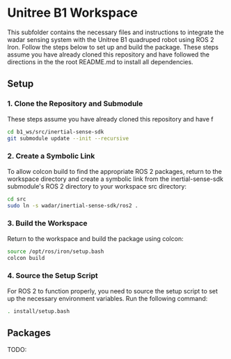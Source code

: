 # Unitree B1 Workspace

This subfolder contains the necessary files and instructions to integrate the wadar sensing system with the Unitree B1 quadruped robot using ROS 2 Iron. Follow the steps below to set up and build the package. These steps assume you have already cloned this repository and have followed the directions in the the root README.md to install all dependencies.

## Setup

### 1. Clone the Repository and Submodule

These steps assume you have already cloned this repository and have f

```bash
cd b1_ws/src/inertial-sense-sdk
git submodule update --init --recursive
```

### 2. Create a Symbolic Link

To allow colcon build to find the appropriate ROS 2 packages, return to the workspace directory and create a symbolic link from the inertial-sense-sdk submodule's ROS 2 directory to your workspace src directory:

```bash
cd src
sudo ln -s wadar/inertial-sense-sdk/ros2 .
```

### 3. Build the Workspace

Return to the workspace and build the package using colcon:
```bash
source /opt/ros/iron/setup.bash
colcon build
```

### 4. Source the Setup Script

For ROS 2 to function properly, you need to source the setup script to set up the necessary environment variables. Run the following command:
```bash
. install/setup.bash
```

## Packages

TODO:
